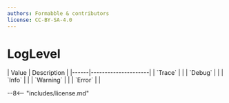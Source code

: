 ```yaml
---
authors: Formabble & contributors
license: CC-BY-SA-4.0
---
```



# LogLevel

<div class="sh-parameters" markdown="1">
| Value  | Description |
|------|---------------------|
| `Trace` |  |
| `Debug` |  |
| `Info` |  |
| `Warning` |  |
| `Error` |  |

</div>

--8<-- "includes/license.md"
